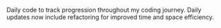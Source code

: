 Daily code to track progression throughout my coding journey.
Daily updates now include refactoring for improved time and space efficiency.
